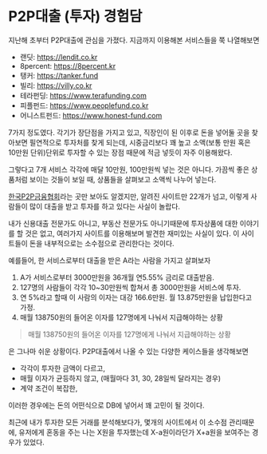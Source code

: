 # P2P대출 (투자) 경험담

지난해 초부터 P2P대출에 관심을 가졌다. 지금까지 이용해본 서비스들을 쭉 나열해보면

- 랜딧: https://lendit.co.kr
- 8percent: https://8percent.kr
- 탱커: https://tanker.fund
- 빌리: https://villy.co.kr
- 테라펀딩: https://www.terafunding.com
- 피플펀드: https://www.peoplefund.co.kr
- 어니스트펀드: https://www.honest-fund.com

7가지 정도였다. 각기가 장단점을 가지고 있고, 직장인이 된 이후로 돈을 넣어둘 곳을 찾아보면 필연적으로 투자처를 찾게 되는데, 시중금리보다 꽤 높고 소액(보통 만원 혹은 10만원 단위)단위로 투자할 수 있는 장점 때문에 적금 넣듯이 자주 이용해왔다.

그렇다고 7개 서비스 각각에 매달 10만원, 100만원씩 넣는 것은 아니다. 가끔씩 좋은 상품처럼 보이는 것들이 보일 때, 상품들을 살펴보고 소액씩 나누어 넣는다.

[한국P2P금융협회](http://p2plending.or.kr/)라는 곳만 보아도 알겠지만, 알려진 사이트만 22개가 넘고, 이렇게 사람들이 많이 대출을 받고 투자를 하고 있다는 사실이 놀랍다.

내가 신용대출 전문가도 아니고, 부동산 전문가도 아니기때문에 투자상품에 대한 이야기를 할 것은 없고, 여러가지 사이트를 이용해보며 발견한 재미있는 사실이 있다. 이 사이트들이 돈을 내부적으로는 소수점으로 관리한다는 것이다.

예를들어, 한 서비스로부터 대출을 받은 A라는 사람을 가지고 살펴보자

1. A가 서비스로부터 3000만원을 36개월 연5.55% 금리로 대출받음.
2. 127명의 사람들이 각각 10~30만원씩 합쳐서 총 3000만원을 서비스에 투자.
3. 연 5%라고 할때 이 사람의 이자는 대강 166.6만원. 월 13.875만원을 납입한다고 가정.
4. 매월 138750원의 들어온 이자를 127명에게 나눠서 지급해야하는 상황




> 매월 138750원의 들어온 이자를 127명에게 나눠서 지급해야하는 상황

은 그나마 쉬운 상황이다. P2P대출에서 나올 수 있는 다양한 케이스들을 생각해보면

- 각각이 투자한 금액이 다르고,
- 매월 이자가 균등하지 않고, (매월마다 31, 30, 28일씩 달라지는 경우)
- 계약 조건이 복잡한,

이러한 경우에는 돈의 어떤식으로 DB에 넣어서 꽤 고민이 될 것이다.


최근에 내가 투자한 모든 거래를 분석해보다가, 몇개의 사이트에서 이 소수점 관리때문에, 유저에게 혼동을 주는 나는 X원을 투자했는데 X-a원이라던가 X+a원을 보여주는 경우가 있었다.
